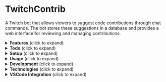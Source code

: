 # TwitchContrib

A Twitch bot that allows viewers to suggest code contributions through chat commands. The bot stores these suggestions in a database and provides a web interface for reviewing and managing contributions.

<details>
<summary><strong>Features</strong> (click to expand)</summary>

- Twitch chat command (!contrib) for submitting code suggestions with syntax highlighting
- Real-time code formatting with proper indentation
- Duplicate submission prevention
- Web interface for reviewing pending contributions
- Accept/reject workflow for managing submissions
- SQLite database for local development
- Postgres database for production deployment on Vercel -- Tested with neon
- Syntax highlighting for multiple languages
- User contribution tracking and cooldown system
</details>

<details>
<summary><strong>Todo</strong> (click to expand)</summary>

- Add apply on vscode Feature -- completed for local. need to do for vercel
- Add apply on neovim Feature
</details>

<details>
<summary><strong>Setup</strong> (click to expand)</summary>

### Local Development
1. Clone the repository:
```bash
git clone https://github.com/Umpriel/twitchContrib.git
cd twitch-contrib
```

2. Install dependencies:
```bash
npm install
```

3. Configure environment variables:
  Local Development:
   - Create a twitch app (bot) in [console](https://dev.twitch.tv/console) (make it confidential)
   - Copy `.env.example` to `.env.local` or `.env`
   - Fill in your Twitch credentials:
     - `TWITCH_CLIENT_ID`: Your bot's client ID - from the console
     - `TWITCH_CLIENT_SECRET`: Your bot secret - from the console
     - `TWITCH_CHANNEL`: Your channel name
     - `TWITCH_BOT_USERNAME`: Your bot's username - from the console
     - `TWITCH_OAUTH_TOKEN`: visit > [twitchtokengenerator](https://twitchtokengenerator.com/) > select Bot Chat Token > Authorize > scroll down a little and make sure `chat:read` and `chat:edit` are toggled on, if they are then copy the `ACCESS TOKEN` if not, toggle them > Click Generate Token > Authorize again then copy the `ACCESS TOKEN` and paste it as your `TWITCH_OAUTH_TOKEN`

5. Start the development server:
```bash
npm run dev
```

### Vercel Deployment
1. Fork the repository
2. Create a twitch app in [console](https://dev.twitch.tv/console) (make it confidential)
3. Create a new Vercel project and connect it to this repository.
4. Deploy the project.
5. If you already made .env file for local just drag and drop the `.env` file into the Vercel settings > environment variables
   If not then use the same steps in local development to get the vars then add them to the Vercel environment variables
6. Go to Storage > create a new database > Neon > It will be automatically added to the environment variables
7. Redeploy the project from the Vercel dashboard > Deployments > New > Redeploy
8. Go to https://dev.twitch.tv/console edit your app and setup the redirect uri to your vercel url (e.g. https://{your-vercel-app-url}/api/auth/callback )
9. You should be all set! if you have any issues create an issue on the github.
</details>

<details>
<summary><strong>Usage</strong> (click to expand)</summary>

### Twitch Chat Commands

Submit code with automatic formatting:
```
!contrib filename.ext function example() { \n console.log("hello"); \n }
```

Submit code with line number:
```
!contrib filename.ext line:123 function example() { \n console.log("hello"); \n }
```

The code will be automatically formatted with proper indentation and syntax highlighting.

### Web Interface

Access the web interface at `http://localhost:3005` to:
- View pending contributions with syntax highlighting
- Accept or reject submissions
- View contribution history
- Refresh contributions in real-time
</details>

<details>
<summary><strong>Development</strong> (click to expand)</summary>

- Development server: `npm run dev`
- Build: `npm run build`
- Production start: `npm start`
</details>

<details>
<summary><strong>Technologies</strong> (click to expand)</summary>

- Next.js 15.2.4
- React 18.2.0
- TypeScript 5.4.2
- TMI.js 1.8.5
- SQLite3 with better-sqlite3 11.9.1
- Tailwind CSS 3.3.3
- Prism.js 1.30.0
- Heroicons 2.2.0
- @twurple/api, @twurple/auth, @twurple/chat 7.2.1
- @vercel/postgres 0.10.0
</details>

<details>
<summary><strong>VSCode Integration</strong> (click to expand)</summary>

The TwitchContrib VSCode extension allows you to receive code contributions directly into your editor, with files created in the correct location and code inserted at specific line numbers.

### Installation

1. Install the TwitchContrib VSCode extension:
   - Navigate to the `extensions/vscode-contrib` directory
   - Run `npm install` (if needed)
   - Install the VSCE tool: `npm install -g @vscode/vsce` (or `npm install -g @vscode/vsce`)
   - Package the extension: `vsce package` (or use `npx @vscode/vsce package`)
   - Install the extension in VSCode: `code --install-extension twitchcontrib-0.1.0.vsix`

2. Once installed, the extension will automatically start a local server on port 54321.

### Usage

1. **Project Root Detection**: The extension automatically detects your workspace folder as the repository root when:
   - VSCode first starts with the extension active
   - When you receive your first contribution (if no root was set before)

2. **Sending Contributions**:
   - In the TwitchContrib web interface, accepted contributions will have a "Send to VSCode" button
   - When clicked, you can optionally specify a relative path for the file
   - The file will be created/updated in your project, and opened in the editor

3. **Available Commands** (Access via Command Palette - Ctrl+Shift+P):
   - `TwitchContrib: Select Repository Root` - Manually choose your project root folder
   - `TwitchContrib: Set Manual Path Override` - Specify an absolute path to use instead of workspace folder
   - `TwitchContrib: Show Current Paths` - Display which paths are currently configured
   - `TwitchContrib: Create New File` - Create a new file in your project

4. **Path Priority**:
   - Manual path override (if set)
   - Repository root path
   - Current workspace folder
   - User prompt as fallback

### Troubleshooting

- If files are created in the wrong location, use the `TwitchContrib: Show Current Paths` command to check your current configuration
- Use `TwitchContrib: Set Manual Path Override` to explicitly set the base path for all contributions
- To reset the manual path override, run the command and leave the input field empty
</details>
